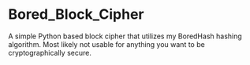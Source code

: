 # Bored_Block_Cipher
A simple Python based block cipher that utilizes my BoredHash hashing algorithm. Most likely not usable for anything you want to be cryptographically secure.
